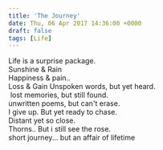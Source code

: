 ```yaml
---
title: 'The Journey'
date: Thu, 06 Apr 2017 14:36:00 +0000
draft: false
tags: [Life]
---
```


Life is a surprise package.  
Sunshine & Rain  
Happiness & pain..  
Loss & Gain Unspoken words, but yet heard.  
 lost memories, but still found.  
unwritten poems, but can't erase.  
I give up. But yet ready to chase.  
Distant yet so close.  
Thorns.. But i still see the rose.  
short journey... but an affair of lifetime
